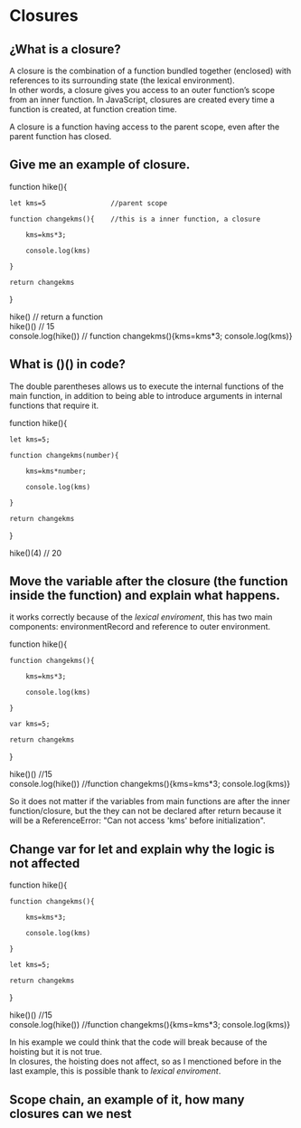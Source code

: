 # Closures

## **¿What is a closure?**<br>
A closure is the combination of a function bundled together (enclosed) with references to its surrounding state (the lexical environment).<br>
In other words, a closure gives you access to an outer function’s scope from an inner function. In JavaScript, closures are created every time a function is created, at function creation time.

A closure is a function having access to the parent scope, even after the parent function has closed.

## **Give me an example of closure**. 

function hike(){

    let kms=5                //parent scope
    
    function changekms(){    //this is a inner function, a closure
    
        kms=kms*3;
        
        console.log(kms)
        
    }
    
    return changekms
    
}

hike()                  // return a function <br>
hike()()               // 15                                             
console.log(hike())    // function changekms(){kms=kms*3; console.log(kms)}

## **What is ()() in code?**

The double parentheses allows us to execute the internal functions of the main function, in addition to being able to introduce arguments in internal functions that require it.

function hike(){

    let kms=5;
    
    function changekms(number){
    
        kms=kms*number;
        
        console.log(kms)
        
    }
    
    return changekms
    
}

hike()(4) // 20

## **Move the variable after the closure (the function inside the function) and explain what happens**.

it works correctly because of the *lexical enviroment*, this has two main components: environmentRecord and reference to outer environment.

function hike(){
    
    function changekms(){
    
        kms=kms*3;
        
        console.log(kms)
        
    }
    
    var kms=5;
  
    return changekms
}

hike()() //15 <br>
console.log(hike()) //function changekms(){kms=kms*3; console.log(kms)}

So it does not matter if the variables from main functions are after the inner function/closure, but the they can not be declared after return because it will be a ReferenceError: "Can not access 'kms' before initialization".

## **Change var for let and explain why the logic is not affected**

function hike(){
    
    function changekms(){
    
        kms=kms*3;
        
        console.log(kms)
        
    }
    
    let kms=5;
  
    return changekms
}

hike()() //15 <br>
console.log(hike()) //function changekms(){kms=kms*3; console.log(kms)}

In his example we could think that the code will break because of the hoisting but it is not true. <br>
In closures, the hoisting does not affect, so as I menctioned before in the last example, this is possible thank to *lexical enviroment*.

## **Scope chain, an example of it, how many closures can we nest**


